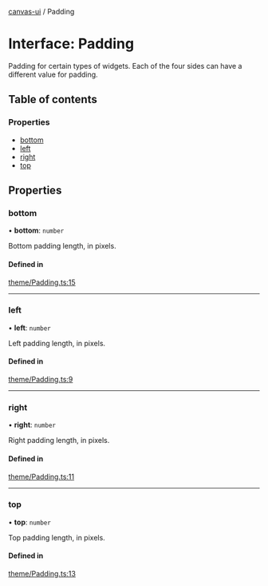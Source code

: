 [canvas-ui](../README.md) / Padding

# Interface: Padding

Padding for certain types of widgets. Each of the four sides can have a
different value for padding.

## Table of contents

### Properties

- [bottom](padding.md#bottom)
- [left](padding.md#left)
- [right](padding.md#right)
- [top](padding.md#top)

## Properties

### bottom

• **bottom**: `number`

Bottom padding length, in pixels.

#### Defined in

[theme/Padding.ts:15](https://github.com/playkostudios/canvas-ui/blob/ab8ca6c/src/theme/Padding.ts#L15)

___

### left

• **left**: `number`

Left padding length, in pixels.

#### Defined in

[theme/Padding.ts:9](https://github.com/playkostudios/canvas-ui/blob/ab8ca6c/src/theme/Padding.ts#L9)

___

### right

• **right**: `number`

Right padding length, in pixels.

#### Defined in

[theme/Padding.ts:11](https://github.com/playkostudios/canvas-ui/blob/ab8ca6c/src/theme/Padding.ts#L11)

___

### top

• **top**: `number`

Top padding length, in pixels.

#### Defined in

[theme/Padding.ts:13](https://github.com/playkostudios/canvas-ui/blob/ab8ca6c/src/theme/Padding.ts#L13)
